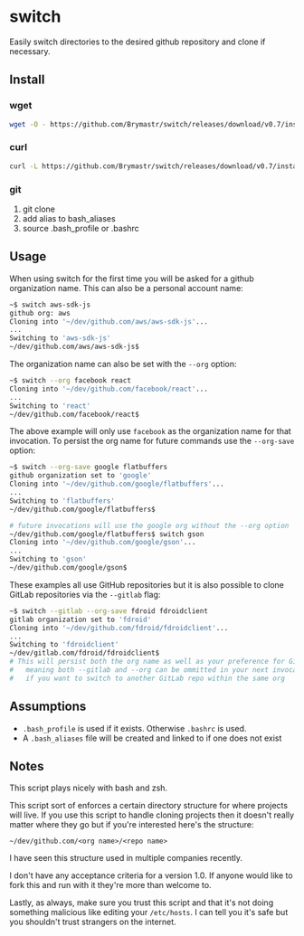 # switch

Easily switch directories to the desired github repository and clone if necessary.

## Install

### wget

```bash
wget -O - https://github.com/Brymastr/switch/releases/download/v0.7/install.sh | bash
```

### curl

```bash
curl -L https://github.com/Brymastr/switch/releases/download/v0.7/install.sh | bash
```

### git

1. git clone
2. add alias to bash_aliases
3. source .bash_profile or .bashrc

## Usage

When using switch for the first time you will be asked for a github organization name. This can also be a personal account name:

```bash
~$ switch aws-sdk-js
github org: aws
Cloning into '~/dev/github.com/aws/aws-sdk-js'...
...
Switching to 'aws-sdk-js'
~/dev/github.com/aws/aws-sdk-js$
```

The organization name can also be set with the `--org` option:

```bash
~$ switch --org facebook react
Cloning into '~/dev/github.com/facebook/react'...
...
Switching to 'react'
~/dev/github.com/facebook/react$
```

The above example will only use `facebook` as the organization name for that invocation. To persist the org name for future commands use the `--org-save` option:

```bash
~$ switch --org-save google flatbuffers
github organization set to 'google'
Cloning into '~/dev/github.com/google/flatbuffers'...
...
Switching to 'flatbuffers'
~/dev/github.com/google/flatbuffers$

# future invocations will use the google org without the --org option
~/dev/github.com/google/flatbuffers$ switch gson
Cloning into '~/dev/github.com/google/gson'...
...
Switching to 'gson'
~/dev/github.com/google/gson$
```

These examples all use GitHub repositories but it is also possible to clone GitLab repositories via the `--gitlab` flag:

```bash
~$ switch --gitlab --org-save fdroid fdroidclient
gitlab organization set to 'fdroid'
Cloning into '~/dev/github.com/fdroid/fdroidclient'...
...
Switching to 'fdroidclient'
~/dev/gitlab.com/fdroid/fdroidclient$
# This will persist both the org name as well as your preference for GitLab
#   meaning both --gitlab and --org can be ommitted in your next invocation
#   if you want to switch to another GitLab repo within the same org
```

## Assumptions

- `.bash_profile` is used if it exists. Otherwise `.bashrc` is used.
- A `.bash_aliases` file will be created and linked to if one does not exist

## Notes

This script plays nicely with bash and zsh.

This script sort of enforces a certain directory structure for where projects will live. If you use this script to handle cloning projects then it doesn't really matter where they go but if you're interested here's the structure:

`~/dev/github.com/<org name>/<repo name>`

I have seen this structure used in multiple companies recently.

I don't have any acceptance criteria for a version 1.0. If anyone would like to fork this and run with it they're more than welcome to.

Lastly, as always, make sure you trust this script and that it's not doing something malicious like editing your `/etc/hosts`. I can tell you it's safe but you shouldn't trust strangers on the internet.
